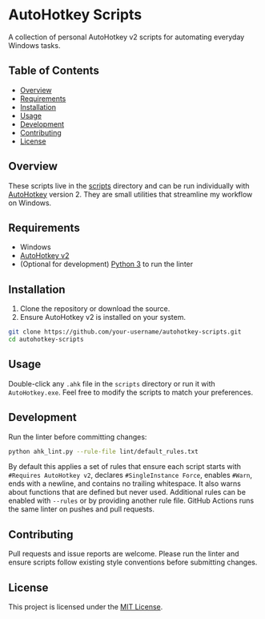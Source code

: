 # AutoHotkey Scripts

A collection of personal AutoHotkey v2 scripts for automating everyday Windows tasks.

## Table of Contents
- [Overview](#overview)
- [Requirements](#requirements)
- [Installation](#installation)
- [Usage](#usage)
- [Development](#development)
- [Contributing](#contributing)
- [License](#license)

## Overview

These scripts live in the [scripts](scripts) directory and can be run individually with [AutoHotkey](https://www.autohotkey.com/) version 2. They are small utilities that streamline my workflow on Windows.

## Requirements

- Windows
- [AutoHotkey v2](https://www.autohotkey.com/)
- (Optional for development) [Python 3](https://www.python.org/) to run the linter

## Installation

1. Clone the repository or download the source.
2. Ensure AutoHotkey v2 is installed on your system.

```sh
git clone https://github.com/your-username/autohotkey-scripts.git
cd autohotkey-scripts
```

## Usage

Double-click any `.ahk` file in the `scripts` directory or run it with `AutoHotkey.exe`. Feel free to modify the scripts to match your preferences.

## Development

Run the linter before committing changes:

```sh
python ahk_lint.py --rule-file lint/default_rules.txt
```

By default this applies a set of rules that ensure each script starts with
`#Requires AutoHotkey v2`, declares `#SingleInstance Force`, enables `#Warn`,
ends with a newline, and contains no trailing whitespace. It also warns about
functions that are defined but never used. Additional rules can be enabled with
`--rules` or by providing another rule file. GitHub Actions runs the same linter
on pushes and pull requests.

## Contributing

Pull requests and issue reports are welcome. Please run the linter and ensure
scripts follow existing style conventions before submitting changes.

## License

This project is licensed under the [MIT License](LICENSE).

